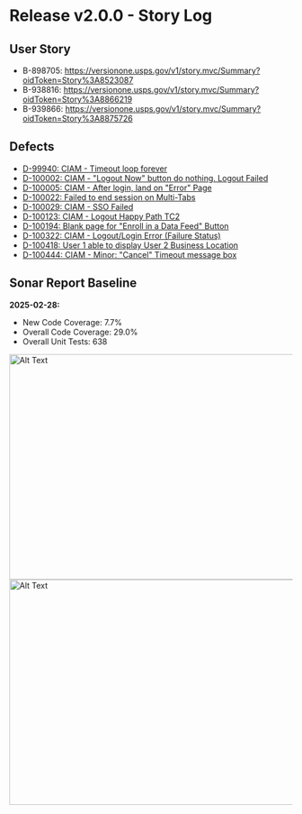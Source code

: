 # Release v2.0.0 - Story Log

## User Story
* B-898705: https://versionone.usps.gov/v1/story.mvc/Summary?oidToken=Story%3A8523087
* B-938816: https://versionone.usps.gov/v1/story.mvc/Summary?oidToken=Story%3A8866219
* B-939866: https://versionone.usps.gov/v1/story.mvc/Summary?oidToken=Story%3A8875726

## Defects
* [D-99940: CIAM - Timeout loop forever](https://versionone.usps.gov/v1/defect.mvc/Summary?oidToken=Defect%3A8841208)
* [D-100002: CIAM - "Logout Now" button do nothing. Logout Failed](https://versionone.usps.gov/v1/defect.mvc/Summary?oidToken=Defect%3A8847899)
* [D-100005: CIAM - After login, land on "Error" Page](https://versionone.usps.gov/v1/defect.mvc/Summary?oidToken=Defect%3A8848069)
* [D-100022: Failed to end session on Multi-Tabs](https://versionone.usps.gov/v1/defect.mvc/Summary?oidToken=Defect%3A8848976)
* [D-100029: CIAM - SSO Failed](https://versionone.usps.gov/v1/defect.mvc/Summary?oidToken=Defect%3A8849512)
* [D-100123: CIAM - Logout Happy Path TC2](https://versionone.usps.gov/v1/defect.mvc/Summary?oidToken=Defect%3A8855904)
* [D-100194: Blank page for "Enroll in a Data Feed" Button](https://versionone.usps.gov/v1/defect.mvc/Summary?oidToken=Defect%3A8859122)
* [D-100322: CIAM - Logout/Login Error (Failure Status)](https://versionone.usps.gov/v1/defect.mvc/Summary?oidToken=Defect%3A8867182)
* [D-100418: User 1 able to display User 2 Business Location](https://versionone.usps.gov/v1/defect.mvc/Summary?oidToken=Defect%3A8871174)
* [D-100444: CIAM - Minor: "Cancel" Timeout message box](https://versionone.usps.gov/v1/defect.mvc/Summary?oidToken=Defect%3A8872871)

## Sonar Report Baseline

**2025-02-28:**
* New Code Coverage: 7.7%
* Overall Code Coverage: 29.0%
* Overall Unit Tests: 638

<img src="https://github.usps.gov/vxqqk0/MyStory/assets/3011/bff5045f-c5c4-475a-8deb-039de40b8e07" alt="Alt Text" width="550" height="400"><br>
<img src="https://github.usps.gov/vxqqk0/MyStory/assets/3011/e4895898-aa3e-42a8-af06-8ff93aa49849" alt="Alt Text" width="550" height="400"><br>
